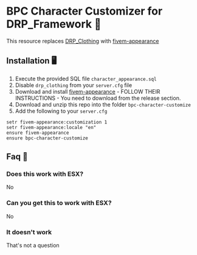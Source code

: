 # BPC Character Customizer for DRP_Framework 💄

This resource replaces [DRP_Clothing](https://github.com/OfficialDarkzy/DRP-ID) with [fivem-appearance](https://github.com/snakewiz/fivem-appearance)

## Installation 🖥️

1. Execute the provided SQL file `character_appearance.sql`
2. Disable `drp_clothing` from your `server.cfg` file
3. Download and install [fivem-appearance](https://github.com/snakewiz/fivem-appearance) - FOLLOW THEIR INSTRUCTIONS - You need to download from the release section.
4. Download and unzip this repo into the folder `bpc-character-customize`
5. Add the following to your `server.cfg`

```
setr fivem-appearance:customization 1
setr fivem-appearance:locale "en"
ensure fivem-appearance
ensure bpc-character-customize
```

## Faq 🤡

### Does this work with ESX?

No
   
### Can you get this to work with ESX?

No
   
### It doesn't work

That's not a question